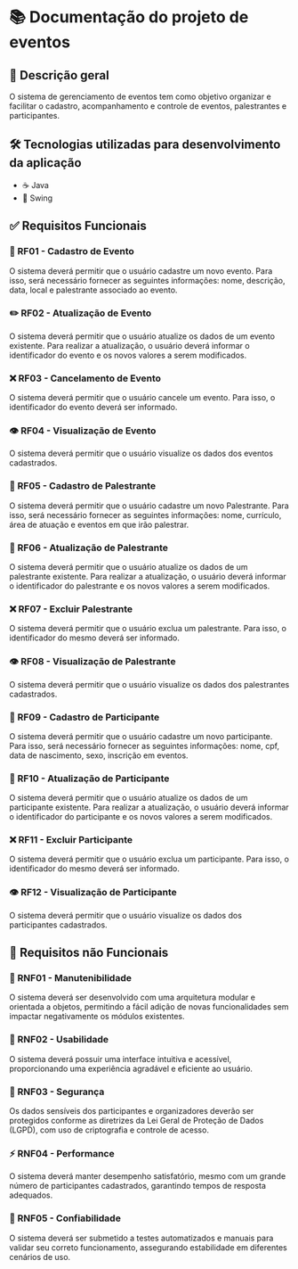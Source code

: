 # 📚 Documentação do projeto de eventos

## 📝 Descrição geral
O sistema de gerenciamento de eventos tem como objetivo organizar e facilitar o cadastro, acompanhamento e controle de eventos, palestrantes e participantes.


## 🛠️ Tecnologias utilizadas para desenvolvimento da aplicação
- ☕ Java
- 🎨 Swing


## ✅ Requisitos Funcionais
### 📅 RF01 - Cadastro de Evento
O sistema deverá permitir que o usuário cadastre um novo evento. Para isso, será necessário fornecer as seguintes informações: nome, descrição, data, local e palestrante associado ao evento.


### ✏️ RF02 - Atualização de Evento
O sistema deverá permitir que o usuário atualize os dados de um evento existente. Para realizar a atualização, o usuário deverá informar o identificador do evento e os novos valores a serem modificados.


### ❌ RF03 - Cancelamento de Evento
O sistema deverá permitir que o usuário cancele um evento. Para isso, o identificador do evento deverá ser informado.


### 👁️ RF04 - Visualização de Evento
O sistema deverá permitir que o usuário visualize os dados dos eventos cadastrados.


### 🎤 RF05 - Cadastro de Palestrante
O sistema deverá permitir que o usuário cadastre um novo Palestrante. Para isso, será necessário fornecer as seguintes informações: nome, currículo, área de atuação e eventos em que irão palestrar.


### 🔄 RF06 - Atualização de Palestrante
O sistema deverá permitir que o usuário atualize os dados de um palestrante existente. Para realizar a atualização, o usuário deverá informar o identificador do palestrante e os novos valores a serem modificados.


### ❌ RF07 - Excluir Palestrante
O sistema deverá permitir que o usuário exclua um palestrante. Para isso, o identificador do mesmo deverá ser informado.


### 👁️ RF08 - Visualização de Palestrante
O sistema deverá permitir que o usuário visualize os dados dos palestrantes cadastrados.


### 🧍 RF09 - Cadastro de Participante
O sistema deverá permitir que o usuário cadastre um novo participante. Para isso, será necessário fornecer as seguintes informações: nome, cpf, data de nascimento, sexo, inscrição em eventos.


### 🔄 RF10 - Atualização de Participante
O sistema deverá permitir que o usuário atualize os dados de um participante existente. Para realizar a atualização, o usuário deverá informar o identificador do participante e os novos valores a serem modificados.


### ❌ RF11 - Excluir Participante
O sistema deverá permitir que o usuário exclua um participante. Para isso, o identificador do mesmo deverá ser informado.


### 👁️ RF12 - Visualização de Participante
O sistema deverá permitir que o usuário visualize os dados dos participantes cadastrados.


## 🚫 Requisitos não Funcionais


### 🧩 RNF01 - Manutenibilidade
O sistema deverá ser desenvolvido com uma arquitetura modular e orientada a objetos, permitindo a fácil adição de novas funcionalidades sem impactar negativamente os módulos existentes.


### 🧠 RNF02 - Usabilidade
O sistema deverá possuir uma interface intuitiva e acessível, proporcionando uma experiência agradável e eficiente ao usuário.


### 🔐 RNF03 - Segurança
Os dados sensíveis dos participantes e organizadores deverão ser protegidos conforme as diretrizes da Lei Geral de Proteção de Dados (LGPD), com uso de criptografia e controle de acesso.


### ⚡ RNF04 - Performance
O sistema deverá manter desempenho satisfatório, mesmo com um grande número de participantes cadastrados, garantindo tempos de resposta adequados.


### 🧪 RNF05 - Confiabilidade
O sistema deverá ser submetido a testes automatizados e manuais para validar seu correto funcionamento, assegurando estabilidade em diferentes cenários de uso.
